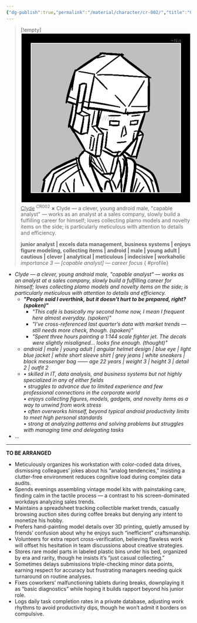 ```yaml
---
{"dg-publish":true,"permalink":"/material/character/cr-002/","title":"Clyde","tags":["-character"]}
---
```


>[!empty]
> ![RESOURCE/ASSET/ICON/CR002.png|icon](/img/user/RESOURCE/ASSET/ICON/CR002.png) <u class="title">Clyde</u> <sup class="title">CR002</sup> <b class="title">×</b>
> Clyde — a clever, young android male, "capable analyst" — works as an analyst at a sales company, slowly build a fulfilling career for himself; loves collecting plamo models and novelty items on the side; is particularly meticulous with attention to details and efficiency.
> 
> <b>junior analyst | excels data management, business systems | enjoys figure modeling, collecting items | android | male | young adult | cautious | clever | analytical | meticulous | indecisive | workaholic</b>
> <i class="small">importance 3 — [capable analyst] — career focus</i>
{ #profile}


- *Clyde — a clever, young android male, "capable analyst" — works as an analyst at a sales company, slowly build a fulfilling career for himself; loves collecting plamo models and novelty items on the side; is particularly meticulous with attention to details and efficiency.*
	- ***"People said I overthink, but it doesn't hurt to be prepared, right? (spoken)"***
		- *"This café is basically my second home now, I mean I frequent here almost everyday. (spoken)"*
		- *"I’ve cross-referenced last quarter’s data with market trends — still needs more check, though. (spoken)"*
		- *"Spent three hours painting a 1:144 scale fighter jet. The decals were slightly misaligned… looks fine enough. (thought)"*
	- *android | male | young adult | angular helmet design | blue eye | light blue jacket | white short sleeve shirt | grey jeans | white sneakers | black messenger bag —— age 22 years | weight 3 | height 3 | detail 2 | outfit 2*
	- *• skilled in IT, data analysis, and business systems but not highly specialized in any of either fields<br>• struggles to advance due to limited experience and few professional connections in the corporate world<br>• enjoys collecting figures, models, gadgets, and novelty items as a way to unwind from work stress<br>• often overworks himself, beyond typical android productivity limits to meet high personal standards<br>• strong at analyzing patterns and solving problems but struggles with managing time and delegating tasks*
- ...

---

**TO BE ARRANGED**

- Meticulously organizes his workstation with color-coded data drives, dismissing colleagues’ jokes about his “analog tendencies,” insisting a clutter-free environment reduces cognitive load during complex data audits.
- Spends evenings assembling vintage model kits with painstaking care, finding calm in the tactile process — a contrast to his screen-dominated workdays analyzing sales trends.
- Maintains a spreadsheet tracking collectible market trends, casually browsing auction sites during coffee breaks but denying any intent to monetize his hobby.
- Prefers hand-painting model details over 3D printing, quietly amused by friends’ confusion about why he enjoys such “inefficient” craftsmanship.
- Volunteers for extra report cross-verification, believing flawless work will offset his hesitation in team discussions about creative strategies.
- Stores rare model parts in labeled plastic bins under his bed, organized by era and rarity, though he insists it’s “just casual collecting.”
- Sometimes delays submissions triple-checking minor data points, earning respect for accuracy but frustrating managers needing quick turnaround on routine analyses.
- Fixes coworkers’ malfunctioning tablets during breaks, downplaying it as “basic diagnostics” while hoping it builds rapport beyond his junior role.
- Logs daily task completion rates in a private database, adjusting work rhythms to avoid productivity dips, though he won’t admit it borders on compulsive.
